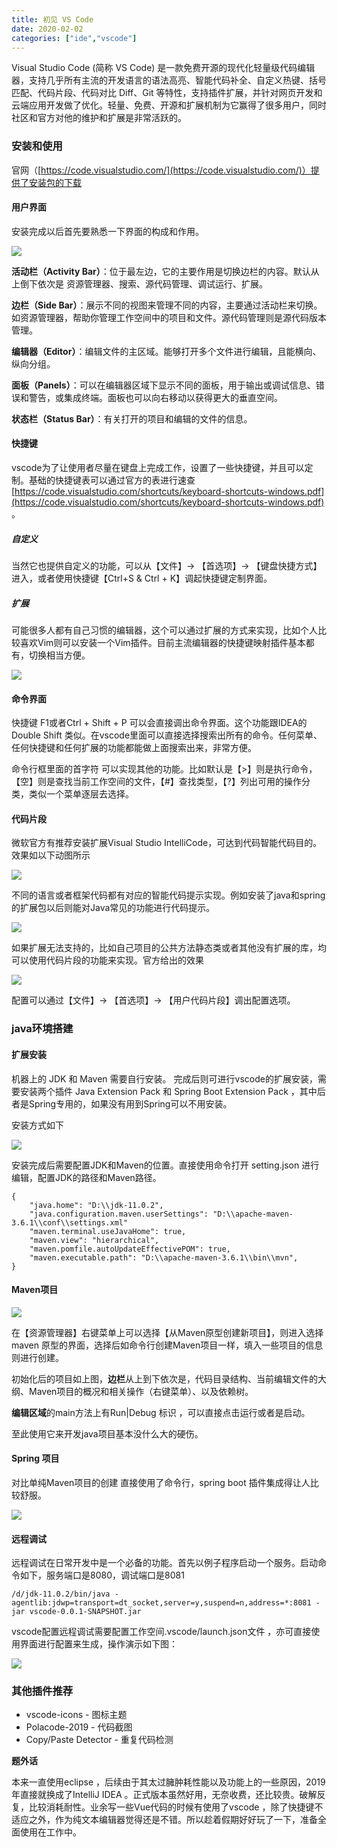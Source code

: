 ```yaml
---
title: 初见 VS Code
date: 2020-02-02
categories: ["ide","vscode"]
---
```


Visual Studio Code (简称 VS Code) 是一款免费开源的现代化轻量级代码编辑器，支持几乎所有主流的开发语言的语法高亮、智能代码补全、自定义热键、括号匹配、代码片段、代码对比 Diff、Git 等特性，支持插件扩展，并针对网页开发和云端应用开发做了优化。轻量、免费、开源和扩展机制为它赢得了很多用户，同时社区和官方对他的维护和扩展是非常活跃的。

<!--more-->

### 安装和使用

官网（[https://code.visualstudio.com/](https://code.visualstudio.com/)）提供了安装包的下载

#### 用户界面

安装完成以后首先要熟悉一下界面的构成和作用。

![](hero.png)

**活动栏（Activity Bar）**：位于最左边，它的主要作用是切换边栏的内容。默认从上倒下依次是 资源管理器、搜索、源代码管理、调试运行、扩展。

**边栏（Side Bar）**：展示不同的视图来管理不同的内容，主要通过活动栏来切换。如资源管理器，帮助你管理工作空间中的项目和文件。源代码管理则是源代码版本管理。

**编辑器（Editor）**：编辑文件的主区域。能够打开多个文件进行编辑，且能横向、纵向分组。

**面板（Panels）**：可以在编辑器区域下显示不同的面板，用于输出或调试信息、错误和警告，或集成终端。面板也可以向右移动以获得更大的垂直空间。

**状态栏（Status Bar）**：有关打开的项目和编辑的文件的信息。

#### 快捷键

vscode为了让使用者尽量在键盘上完成工作，设置了一些快捷键，并且可以定制。基础的快捷键表可以通过官方的表进行速查 [https://code.visualstudio.com/shortcuts/keyboard-shortcuts-windows.pdf](https://code.visualstudio.com/shortcuts/keyboard-shortcuts-windows.pdf) 。

##### 自定义

当然它也提供自定义的功能，可以从【文件】-> 【首选项】-> 【键盘快捷方式】进入，或者使用快捷键【Ctrl+S & Ctrl + K】调起快捷键定制界面。

##### 扩展

可能很多人都有自己习惯的编辑器，这个可以通过扩展的方式来实现，比如个人比较喜欢Vim则可以安装一个Vim插件。目前主流编辑器的快捷键映射插件基本都有，切换相当方便。

![](keymaps.png)

#### 命令界面

快捷键 F1或者Ctrl + Shift + P 可以会直接调出命令界面。这个功能跟IDEA的Double Shift 类似。在vscode里面可以直接选择搜索出所有的命令。任何菜单、任何快捷键和任何扩展的功能都能做上面搜索出来，非常方便。

命令行框里面的首字符 可以实现其他的功能。比如默认是【>】则是执行命令，【空】则是查找当前工作空间的文件，【#】查找类型，【?】列出可用的操作分类，类似一个菜单逐层去选择。

#### 代码片段

微软官方有推荐安装扩展Visual Studio IntelliCode，可达到代码智能代码目的。效果如以下动图所示

![](python-intellicode.gif)

不同的语言或者框架代码都有对应的智能代码提示实现。例如安装了java和spring的扩展包以后则能对Java常见的功能进行代码提示。

![](java-intellicode.gif)

如果扩展无法支持的，比如自己项目的公共方法静态类或者其他没有扩展的库，均可以使用代码片段的功能来实现。官方给出的效果

![](ajax-snippet.gif)

配置可以通过【文件】-> 【首选项】-> 【用户代码片段】调出配置选项。

### java环境搭建

#### 扩展安装

机器上的 JDK 和 Maven 需要自行安装。 完成后则可进行vscode的扩展安装，需要安装两个插件 Java Extension Pack 和 Spring Boot Extension Pack ，其中后者是Spring专用的，如果没有用到Spring可以不用安装。

安装方式如下

![](java-extension-pack.jpg)

安装完成后需要配置JDK和Maven的位置。直接使用命令打开 setting.json 进行编辑，配置JDK的路径和Maven路径。

```
{
    "java.home": "D:\\jdk-11.0.2",
    "java.configuration.maven.userSettings": "D:\\apache-maven-3.6.1\\conf\\settings.xml"
    "maven.terminal.useJavaHome": true,
    "maven.view": "hierarchical",
    "maven.pomfile.autoUpdateEffectivePOM": true,
    "maven.executable.path": "D:\\apache-maven-3.6.1\\bin\\mvn",
}
```

 #### Maven项目

![](java-maven.jpg)

在【资源管理器】右键菜单上可以选择【从Maven原型创建新项目】，则进入选择maven 原型的界面，选择后如命令行创建Maven项目一样，填入一些项目的信息则进行创建。

初始化后的项目如上图，**边栏**从上到下依次是，代码目录结构、当前编辑文件的大纲、Maven项目的概况和相关操作（右键菜单）、以及依赖树。

**编辑区域**的main方法上有Run|Debug 标识 ，可以直接点击运行或者是启动。

至此使用它来开发java项目基本没什么大的硬伤。

#### Spring 项目

对比单纯Maven项目的创建 直接使用了命令行，spring boot 插件集成得让人比较舒服。

![](vscode-spring.gif)

#### 远程调试

远程调试在日常开发中是一个必备的功能。首先以例子程序启动一个服务。启动命令如下，服务端口是8080，调试端口是8081 

```
/d/jdk-11.0.2/bin/java -agentlib:jdwp=transport=dt_socket,server=y,suspend=n,address=*:8081 -jar vscode-0.0.1-SNAPSHOT.jar
```

vscode配置远程调试需要配置工作空间.vscode/launch.json文件 ，亦可直接使用界面进行配置来生成，操作演示如下图：

![](vscode-debug.gif)



### 其他插件推荐

- vscode-icons  - 图标主题
- Polacode-2019 - 代码截图
- Copy/Paste Detector - 重复代码检测



**题外话**

本来一直使用eclipse ，后续由于其太过臃肿耗性能以及功能上的一些原因，2019年直接就换成了IntelliJ IDEA 。正式版本虽然好用，无奈收费，还比较贵。破解反复，比较消耗耐性。业余写一些Vue代码的时候有使用了vscode ，除了快捷键不适应之外，作为纯文本编辑器觉得还是不错。所以趁着假期好好玩了一下，准备全面使用在工作中。